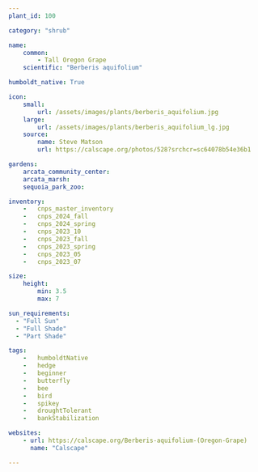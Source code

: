 ```yaml
---
plant_id: 100

category: "shrub"

name: 
    common: 
        - Tall Oregon Grape 
    scientific: "Berberis aquifolium"   

humboldt_native: True

icon: 
    small: 
        url: /assets/images/plants/berberis_aquifolium.jpg 
    large: 
        url: /assets/images/plants/berberis_aquifolium_lg.jpg 
    source: 
        name: Steve Matson 
        url: https://calscape.org/photos/528?srchcr=sc64078b54e36b1

gardens:
    arcata_community_center:
    arcata_marsh:
    sequoia_park_zoo:

inventory: 
    -   cnps_master_inventory
    -   cnps_2024_fall
    -   cnps_2024_spring
    -   cnps_2023_10
    -   cnps_2023_fall
    -   cnps_2023_spring
    -   cnps_2023_05 
    -   cnps_2023_07 

size:
    height: 
        min: 3.5
        max: 7

sun_requirements:
  - "Full Sun"
  - "Full Shade"
  - "Part Shade"

tags:  
    -   humboldtNative
    -   hedge
    -   beginner
    -   butterfly
    -   bee
    -   bird
    -   spikey
    -   droughtTolerant
    -   bankStabilization

websites:
    - url: https://calscape.org/Berberis-aquifolium-(Oregon-Grape) 
      name: "Calscape"

---
```




